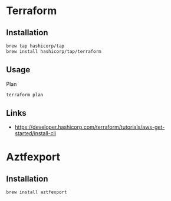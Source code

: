 # Terraform

## Installation

```sh
brew tap hashicorp/tap
brew install hashicorp/tap/terraform
```

## Usage

Plan 

```sh
terraform plan
```

## Links

- https://developer.hashicorp.com/terraform/tutorials/aws-get-started/install-cli

# Aztfexport

## Installation 

```sh
brew install aztfexport
```
